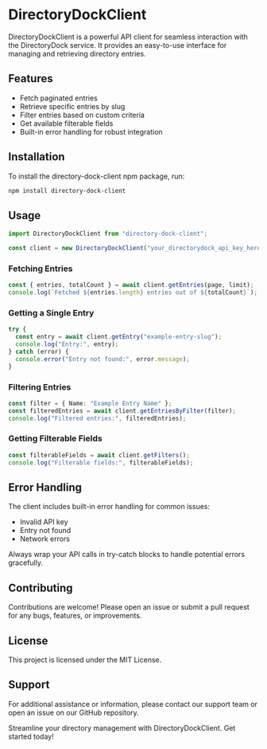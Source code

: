 # DirectoryDockClient

DirectoryDockClient is a powerful API client for seamless interaction with the DirectoryDock service. It provides an easy-to-use interface for managing and retrieving directory entries.

## Features

- Fetch paginated entries
- Retrieve specific entries by slug
- Filter entries based on custom criteria
- Get available filterable fields
- Built-in error handling for robust integration

## Installation

To install the directory-dock-client npm package, run:

```sh
npm install directory-dock-client
```

## Usage

```typescript
import DirectoryDockClient from "directory-dock-client";

const client = new DirectoryDockClient("your_directorydock_api_key_here");
```

### Fetching Entries

```typescript
const { entries, totalCount } = await client.getEntries(page, limit);
console.log(`Fetched ${entries.length} entries out of ${totalCount}`);
```

### Getting a Single Entry

```typescript
try {
  const entry = await client.getEntry("example-entry-slug");
  console.log("Entry:", entry);
} catch (error) {
  console.error("Entry not found:", error.message);
}
```

### Filtering Entries

```typescript
const filter = { Name: "Example Entry Name" };
const filteredEntries = await client.getEntriesByFilter(filter);
console.log("Filtered entries:", filteredEntries);
```

### Getting Filterable Fields

```typescript
const filterableFields = await client.getFilters();
console.log("Filterable fields:", filterableFields);
```

## Error Handling

The client includes built-in error handling for common issues:

- Invalid API key
- Entry not found
- Network errors

Always wrap your API calls in try-catch blocks to handle potential errors gracefully.

## Contributing

Contributions are welcome! Please open an issue or submit a pull request for any bugs, features, or improvements.

## License

This project is licensed under the MIT License.

## Support

For additional assistance or information, please contact our support team or open an issue on our GitHub repository.

Streamline your directory management with DirectoryDockClient. Get started today!
